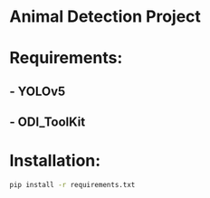 # Animal Detection Project
# Requirements:
## - YOLOv5
## - ODI_ToolKit
# Installation:
```sh
pip install -r requirements.txt
